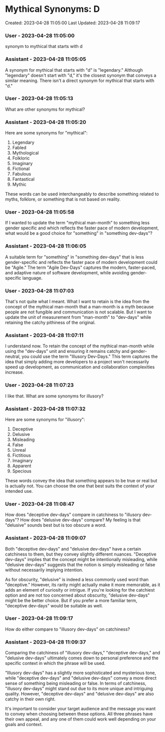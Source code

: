 # Mythical Synonyms: D

Created: 2023-04-28 11:05:00
Last Updated: 2023-04-28 11:09:17

### User - 2023-04-28 11:05:00

synonym to mythical that starts with d

### Assistant - 2023-04-28 11:05:05

A synonym for mythical that starts with "d" is "legendary." Although "legendary" doesn't start with "d," it's the closest synonym that conveys a similar meaning. There isn't a direct synonym for mythical that starts with "d."

### User - 2023-04-28 11:05:13

What are other synonyms for mythical?

### Assistant - 2023-04-28 11:05:20

Here are some synonyms for "mythical":

1. Legendary
2. Fabled
3. Mythological
4. Folkloric
5. Imaginary
6. Fictional
7. Fabulous
8. Fantastical
9. Mythic

These words can be used interchangeably to describe something related to myths, folklore, or something that is not based on reality.

### User - 2023-04-28 11:05:58

If I wanted to update the term "mythical man-month" to something less gender specific and which reflects the faster pace of modern development, what would be a good choice for "something" in "something dev-days"?

### Assistant - 2023-04-28 11:06:05

A suitable term for "something" in "something dev-days" that is less gender-specific and reflects the faster pace of modern development could be "Agile." The term "Agile Dev-Days" captures the modern, faster-paced, and adaptive nature of software development, while avoiding gender-specific language.

### User - 2023-04-28 11:07:03

That's not quite what I meant. What I want to retain is the idea from the concept of the mythical man-month that a man-month is a myth because people are not fungible and communication is not scalable. But I want to update the unit of measurement from "man-month" to "dev-days" while retaining the catchy pithiness of the original.

### Assistant - 2023-04-28 11:07:11

I understand now. To retain the concept of the mythical man-month while using the "dev-days" unit and ensuring it remains catchy and gender-neutral, you could use the term "Illusory Dev-Days." This term captures the idea that simply adding more developers to a project won't necessarily speed up development, as communication and collaboration complexities increase.

### User - 2023-04-28 11:07:23

I like that. What are some synonyms for illusory?

### Assistant - 2023-04-28 11:07:32

Here are some synonyms for "illusory":

1. Deceptive
2. Delusive
3. Misleading
4. False
5. Unreal
6. Fictitious
7. Imaginary
8. Apparent
9. Specious

These words convey the idea that something appears to be true or real but is actually not. You can choose the one that best suits the context of your intended use.

### User - 2023-04-28 11:08:47

How does "deceptive dev-days" compare in catchiness to "illusory dev-days"? How does "delusive dev-days" compare? My feeling is that "delusive" sounds best but is too obscure a word. 

### Assistant - 2023-04-28 11:09:07

Both "deceptive dev-days" and "delusive dev-days" have a certain catchiness to them, but they convey slightly different nuances. "Deceptive dev-days" implies that the concept might be intentionally misleading, while "delusive dev-days" suggests that the notion is simply misleading or false without necessarily implying intention.

As for obscurity, "delusive" is indeed a less commonly used word than "deceptive." However, its rarity might actually make it more memorable, as it adds an element of curiosity or intrigue. If you're looking for the catchiest option and are not too concerned about obscurity, "delusive dev-days" might be the better choice. But if you prefer a more familiar term, "deceptive dev-days" would be suitable as well.

### User - 2023-04-28 11:09:17

How do either compare to "illusory dev-days" on catchiness?

### Assistant - 2023-04-28 11:09:37

Comparing the catchiness of "illusory dev-days," "deceptive dev-days," and "delusive dev-days" ultimately comes down to personal preference and the specific context in which the phrase will be used. 

"Illusory dev-days" has a slightly more sophisticated and mysterious tone, while "deceptive dev-days" and "delusive dev-days" convey a more direct sense of something being misleading or false. In terms of catchiness, "illusory dev-days" might stand out due to its more unique and intriguing quality. However, "deceptive dev-days" and "delusive dev-days" are also catchy in their own right.

It's important to consider your target audience and the message you want to convey when choosing between these options. All three phrases have their own appeal, and any one of them could work well depending on your goals and context.

